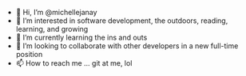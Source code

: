 - 👋 Hi, I’m @michellejanay
- 👀 I’m interested in software development, the outdoors, reading, learning, and growing
- 🌱 I’m currently learning the ins and outs
- 💞️ I’m looking to collaborate with other developers in a new full-time position
- 📫 How to reach me ... git at me, lol

<!---
dearmichelley/dearmichelley is a ✨ special ✨ repository because its `README.md` (this file) appears on your GitHub profile.
You can click the Preview link to take a look at your changes.
--->

